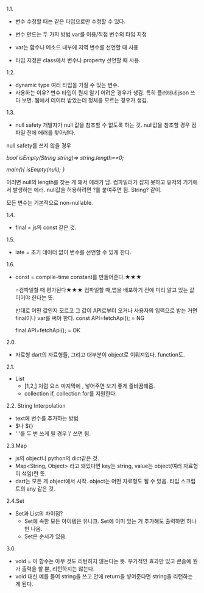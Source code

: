 1.1.

- 변수 수정할 때는 같은 타입으로만 수정할 수 있다. 

- 변수 만드는 두 가지 방법
  var를 이용/직접 변수의 타입 지정
- var는 함수나 메소드 내부에 지역 변수를 선언할 때 사용
- 타입 지정은 class에서 변수나 property 선언할 때 사용.

1.2.

-  dynamic type
  여러 타입을 가질 수 있는 변수.
- 사용하는 이유?
  변수 타입이 뭔지 알기 어려운 경우가 생김. 
  특히 플러터너 json 쓰다 보면.
  웹에서 데이터 받았는데 정체를 모르는 경우가 생김.

1.3.

- null safety
  개발자가 null 값을 참조할 수 없도록 하는 것. 
  null값을 참조할 경우 컴파일 전에 에러를 찾아낸다. 

null safety를 쓰지 않을 경우

*bool isEmpty(String string)=> string.length==0;*

*main(){*
  *isEmpty(null);*
*}*

이러면 null의 length를 찾는 게 돼서 에러가 남. 
컴파일러가 잡지 못하고 유저의 기기에서 발생하는 에러.
null값을 허용하려면 ?를 붙여주면 됨. String? 같이.



모든 변수는 기본적으로 non-nullable.

1.4.

- final = js의 const 같은 것.

1.5.

- late = 초기 데이터 없이 변수를 선언할 수 있게 한다. 

1.6.

- const = compile-time constant를 만들어준다.★★★

  =컴파일할 때 평가된다★★★
  컴파일할 때,앱을 배포하기 전에 미리 알고 있는 값이어야 한다는 뜻.

  반대로 어떤 값인지 모르고 그 값이 API로부터 오거나 사용자의 입력으로 받는 거면 final이나 var를 써야 한다. 
  const API=fetchApi();    = NG

  final API=fetchApi();    = OK
  

2.0.

- 자료형
  dart의 자료형들, 그리고 대부분이 object로 이뤄져있다. function도.

2.1.

- List
  - [1,2,] 처럼 요소 마지막에 , 넣어주면 보기 좋게 줄바꿈해줌.
  - collection if, collection for를 지원한다. 

2.2. String Interpolation

- text에 변수를 추가하는 방법
- $나 ${}
- ' '를 두 번 쓰게 될 경우 \\' 쓰면 됨.

2.3.Map

- js의 object나 python의 dict같은 것. 
- Map<String, Object>
  라고 돼있다면 key는 string, value는 object(여러 자료형이 섞임)란 뜻.
- dart는 모든 게 object에서 시작. object는 어떤 자료형도 될 수 있음. 타입 스크립트의 any 같은 것. 

2.4.Set

- Set과 List의 차이점?
  - Set에 속한 모든 아이템은 유니크. 
    Set에 이미 있는 거 추가해도 출력하면 하나만 나옴. 
  - Set은 순서가 있음.

3.0.

- void = 이 함수는 아무 것도 리턴하지 않는다는 뜻.
  부가적인 효과만 있고 콘솔에 뭔가 출력을 할 뿐, 리턴하지는 않는다. 
- void 대신 예를 들어 string을 쓰고 안에 return을 넣어준다면 string을 리턴하는 게 된다. 